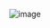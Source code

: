 
![image](https://user-images.githubusercontent.com/19358621/161913241-cb7c6ffc-cbc0-4de3-b0c6-80384f872156.png)
